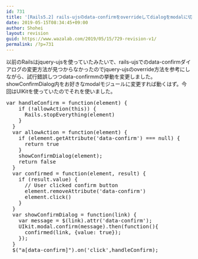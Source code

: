 ```yaml
---
id: 731
title: '[Rails5.2] rails-ujsのdata-confirmをoverrideしてdialogをmodalに切り替える方法'
date: 2019-05-15T08:34:45+09:00
author: Shohei
layout: revision
guid: https://www.wazalab.com/2019/05/15/729-revision-v1/
permalink: /?p=731
---
```

以前のRailsはjquery-ujsを使っていたみたいで、rails-ujsでのdata-confirmダイアログの変更方法が見つからなかったのでjquery-ujsのoverride方法を参考にしながら、試行錯誤しつつdata-confirmmの挙動を変更しました。showConfirmDialog内をお好きなmodalモジュールに変更すれば動くはず。今回はUIKitを使っていたのでそれを使いました。

 
<pre class="lang:js decode:true " >var handleConfirm = function(element) {
    if (!allowAction(this)) {
      Rails.stopEverything(element)
    }   
  }
  var allowAction = function(element) {
    if (element.getAttribute('data-confirm') === null) {
      return true
    }   
    showConfirmDialog(element);
    return false
  }
  var confirmed = function(element, result) {
    if (result.value) {
      // User clicked confirm button
      element.removeAttribute('data-confirm')
      element.click()
    }   
  }
  var showConfirmDialog = function(link) {
    var message = $(link).attr('data-confirm');
    UIkit.modal.confirm(message).then(function(){
      confirmed(link, {value: true});
    }); 
  }
  $("a[data-confirm]").on('click',handleConfirm);</pre> 
